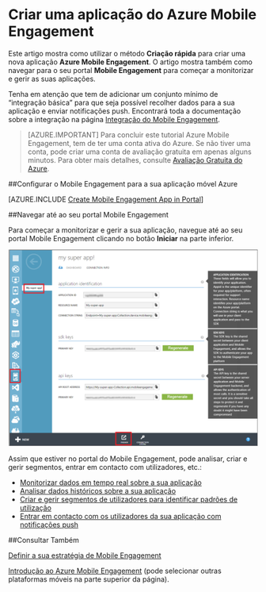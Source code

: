 <properties
    pageTitle="Criar uma aplicação do Azure Mobile Engagement | Microsoft Azure"
    description="Descreve como criar uma nova Coleção de Aplicações de Mobile Engagement no Azure e começar a gerir as suas aplicações com o portal de Mobile Engagement."
    services="mobile-engagement"
    documentationCenter=""
    authors="piyushjo"
    manager="dwrede"
    editor=""/>

<tags
    ms.service="mobile-engagement"
    ms.workload="mobile"
    ms.tgt_pltfrm="mobile-windows-store"
    ms.devlang="na"
    ms.topic="get-started-article"
    ms.date="08/19/2016"  
    ms.author="piyushjo"/>



# Criar uma aplicação do Azure Mobile Engagement

Este artigo mostra como utilizar o método **Criação rápida** para criar uma nova aplicação **Azure Mobile Engagement**. O artigo mostra também como navegar para o seu portal **Mobile Engagement** para começar a monitorizar e gerir as suas aplicações. 

Tenha em atenção que tem de adicionar um conjunto mínimo de “integração básica” para que seja possível recolher dados para a sua aplicação e enviar notificações push. Encontrará toda a documentação sobre a integração na página [Integração do Mobile Engagement](mobile-engagement-windows-store-integrate-engagement.md).

> [AZURE.IMPORTANT] Para concluir este tutorial Azure Mobile Engagement, tem de ter uma conta ativa do Azure. Se não tiver uma conta, pode criar uma conta de avaliação gratuita em apenas alguns minutos. Para obter mais detalhes, consulte <a href="http://azure.microsoft.com/pricing/free-trial/?WT.mc_id=A0E0E5C02&amp;returnurl=http%3A%2F%2Fwww.windowsazure.com%2Fen-us%2Fdevelop%2Fmobile%2Ftutorials%2Fget-started%2F" target="_blank">Avaliação Gratuita do Azure</a>.

##Configurar o Mobile Engagement para a sua aplicação móvel Azure

[AZURE.INCLUDE [Create Mobile Engagement App in Portal](../../includes/mobile-engagement-create-app-in-portal.md)]

##Navegar até ao seu portal Mobile Engagement

Para começar a monitorizar e gerir a sua aplicação, navegue até ao seu portal Mobile Engagement clicando no botão **Iniciar** na parte inferior.

![](../../includes/media/mobile-engagement-connect-app-with-monitor/engage-button.png)

Assim que estiver no portal do Mobile Engagement, pode analisar, criar e gerir segmentos, entrar em contacto com utilizadores, etc.:    

- [Monitorizar dados em tempo real sobre a sua aplicação](mobile-engagement-user-interface-monitor.md)
- [Analisar dados históricos sobre a sua aplicação](mobile-engagement-user-interface-analytics.md)
- [Criar e gerir segmentos de utilizadores para identificar padrões de utilização](mobile-engagement-user-interface-segments.md)
- [Entrar em contacto com os utilizadores da sua aplicação com notificações push](mobile-engagement-user-interface-reach.md)

##Consultar Também

[Definir a sua estratégia de Mobile Engagement](mobile-engagement-define-your-mobile-engagement-strategy.md)

[Introdução ao Azure Mobile Engagement](mobile-engagement-windows-store-dotnet-get-started.md) (pode selecionar outras plataformas móveis na parte superior da página).



<!--HONumber=Sep16_HO3-->



